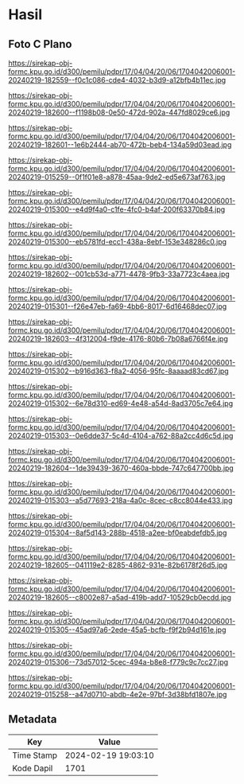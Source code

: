 # Hasil

## Foto C Plano

https://sirekap-obj-formc.kpu.go.id/d300/pemilu/pdpr/17/04/04/20/06/1704042006001-20240219-182559--f0c1c086-cde4-4032-b3d9-a12bfb4b11ec.jpg

https://sirekap-obj-formc.kpu.go.id/d300/pemilu/pdpr/17/04/04/20/06/1704042006001-20240219-182600--f1198b08-0e50-472d-902a-447fd8029ce6.jpg

https://sirekap-obj-formc.kpu.go.id/d300/pemilu/pdpr/17/04/04/20/06/1704042006001-20240219-182601--1e6b2444-ab70-472b-beb4-134a59d03ead.jpg

https://sirekap-obj-formc.kpu.go.id/d300/pemilu/pdpr/17/04/04/20/06/1704042006001-20240219-015259--0f1f01e8-a878-45aa-9de2-ed5e673af763.jpg

https://sirekap-obj-formc.kpu.go.id/d300/pemilu/pdpr/17/04/04/20/06/1704042006001-20240219-015300--e4d9f4a0-c1fe-4fc0-b4af-200f63370b84.jpg

https://sirekap-obj-formc.kpu.go.id/d300/pemilu/pdpr/17/04/04/20/06/1704042006001-20240219-015300--eb5781fd-ecc1-438a-8ebf-153e348286c0.jpg

https://sirekap-obj-formc.kpu.go.id/d300/pemilu/pdpr/17/04/04/20/06/1704042006001-20240219-182602--001cb53d-a771-4478-9fb3-33a7723c4aea.jpg

https://sirekap-obj-formc.kpu.go.id/d300/pemilu/pdpr/17/04/04/20/06/1704042006001-20240219-015301--f26e47eb-fa69-4bb6-8017-6d16468dec07.jpg

https://sirekap-obj-formc.kpu.go.id/d300/pemilu/pdpr/17/04/04/20/06/1704042006001-20240219-182603--4f312004-f9de-4176-80b6-7b08a6766f4e.jpg

https://sirekap-obj-formc.kpu.go.id/d300/pemilu/pdpr/17/04/04/20/06/1704042006001-20240219-015302--b916d363-f8a2-4056-95fc-8aaaad83cd67.jpg

https://sirekap-obj-formc.kpu.go.id/d300/pemilu/pdpr/17/04/04/20/06/1704042006001-20240219-015302--6e78d310-ed69-4e48-a54d-8ad3705c7e64.jpg

https://sirekap-obj-formc.kpu.go.id/d300/pemilu/pdpr/17/04/04/20/06/1704042006001-20240219-015303--0e6dde37-5c4d-4104-a762-88a2cc4d6c5d.jpg

https://sirekap-obj-formc.kpu.go.id/d300/pemilu/pdpr/17/04/04/20/06/1704042006001-20240219-182604--1de39439-3670-460a-bbde-747c647700bb.jpg

https://sirekap-obj-formc.kpu.go.id/d300/pemilu/pdpr/17/04/04/20/06/1704042006001-20240219-015303--a5d77693-218a-4a0c-8cec-c8cc8044e433.jpg

https://sirekap-obj-formc.kpu.go.id/d300/pemilu/pdpr/17/04/04/20/06/1704042006001-20240219-015304--8af5d143-288b-4518-a2ee-bf0eabdefdb5.jpg

https://sirekap-obj-formc.kpu.go.id/d300/pemilu/pdpr/17/04/04/20/06/1704042006001-20240219-182605--041119e2-8285-4862-931e-82b6178f26d5.jpg

https://sirekap-obj-formc.kpu.go.id/d300/pemilu/pdpr/17/04/04/20/06/1704042006001-20240219-182605--c8002e87-a5ad-419b-add7-10529cb0ecdd.jpg

https://sirekap-obj-formc.kpu.go.id/d300/pemilu/pdpr/17/04/04/20/06/1704042006001-20240219-015305--45ad97a6-2ede-45a5-bcfb-f9f2b94d161e.jpg

https://sirekap-obj-formc.kpu.go.id/d300/pemilu/pdpr/17/04/04/20/06/1704042006001-20240219-015306--73d57012-5cec-494a-b8e8-f779c9c7cc27.jpg

https://sirekap-obj-formc.kpu.go.id/d300/pemilu/pdpr/17/04/04/20/06/1704042006001-20240219-015258--a47d0710-abdb-4e2e-97bf-3d38bfd1807e.jpg


## Metadata

| Key        | Value               |
| ---------- | ------------------- |
| Time Stamp | 2024-02-19 19:03:10 |
| Kode Dapil | 1701                |



